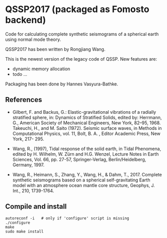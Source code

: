 # QSSP2017 (packaged as Fomosto backend)

Code for calculating complete synthetic seismograms of a spherical earth using
normal mode theory.

QSSP2017 has been written by Rongjiang Wang.

This is the newest version of the legacy code of QSSP.
New features are:
- dynamic memory allocation
- todo ...

Packaging has been done by Hannes Vasyura-Bathke.

## References

- Gilbert, F. and Backus, G.: Elastic-gravitational vibrations of a radially
  stratified sphere, in: Dynamics of Stratified Solids, edited by: Herrmann,
  G., American Society of Mechanical Engineers, New York, 82–95, 1968.
  Takeuchi, H., and M. Saito (1972). Seismic surface waves, in Methods in
  Computational Physics, vol. 11, Bolt, B. A. , Editor Academic Press, New
  York, 217- 295. 

- Wang, R., (1997), Tidal response of the solid earth, in Tidal Phenomena,
  edited by H. Wilhelm, W. Zürn and H.G. Wenzel, Lecture Notes in Earth
  Sciences, Vol. 66, pp. 27-57, Springer-Verlag, Berlin/Heidelberg, Germany,
  1997.

- Wang, R., Heimann, S., Zhang, Y., Wang, H., & Dahm, T., 2017. Complete
  synthetic seismograms based on a spherical self-gravitating Earth model with
  an atmosphere ocean mantle core structure, Geophys, J. Int., 210,
  1739-1764.

## Compile and install

```
autoreconf -i   # only if 'configure' script is missing
./configure
make
sudo make install
```
